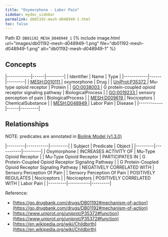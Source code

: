 ```yaml
---
title: "Oxymorphone - Labor Pain"
sidebar: mydoc_sidebar
permalink: db01192-mesh-d048949-1.html
toc: false 
---
```



Path ID: `DB01192_MESH_D048949_1`
{% include image.html url="images/db01192-mesh-d048949-1.png" file="db01192-mesh-d048949-1.png" alt="db01192-mesh-d048949-1" %}

## Concepts

|------------|------|---------|
| Identifier | Name | Type    |
|------------|------|---------|
| <a href="https://identifiers.org/MESH:D010111">MESH:D010111 </a> | oxymorphone | Drug |
| <a href="https://identifiers.org/UniProt:P35372">UniProt:P35372 </a> | Mu-type opioid receptor | Protein |
| <a href="https://identifiers.org/GO:0038003">GO:0038003 </a> | G protein-coupled opioid receptor signaling pathway | BiologicalProcess |
| <a href="https://identifiers.org/GO:0019233">GO:0019233 </a> | sensory perception of pain | BiologicalProcess |
| <a href="https://identifiers.org/MESH:D009619">MESH:D009619 </a> | Nociceptors | ChemicalSubstance |
| <a href="https://identifiers.org/MESH:D048949">MESH:D048949 </a> | Labor Pain | Disease |
|------------|------|---------|

## Relationships


NOTE: predicates are annotated in <a href="https://github.com/biolink/biolink-model/releases/tag/v1.3.0">Biolink Model (v1.3.0)</a>

|---------|-----------|---------|
| Subject | Predicate | Object  |
|---------|-----------|---------|
| Oxymorphone | INCREASES ACTIVITY OF | Mu-Type Opioid Receptor |
| Mu-Type Opioid Receptor | PARTICIPATES IN | G Protein-Coupled Opioid Receptor Signaling Pathway |
| G Protein-Coupled Opioid Receptor Signaling Pathway | NEGATIVELY CORRELATED WITH | Sensory Perception Of Pain |
| Sensory Perception Of Pain | POSITIVELY REGULATES | Nociceptors |
| Nociceptors | POSITIVELY CORRELATED WITH | Labor Pain |
|---------|-----------|---------|

Reference: 
  - [https://go.drugbank.com/drugs/DB01192#mechanism-of-action](https://go.drugbank.com/drugs/DB01192#mechanism-of-action)
  - [https://www.uniprot.org/uniprot/P35372#function](https://www.uniprot.org/uniprot/P35372#function)
  - [https://en.wikipedia.org/wiki/Childbirth](https://en.wikipedia.org/wiki/Childbirth)
